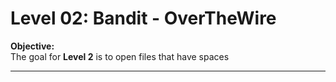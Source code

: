 # Level 02: Bandit - OverTheWire

**Objective:**  
The goal for **Level 2** is to open files that have spaces

---

